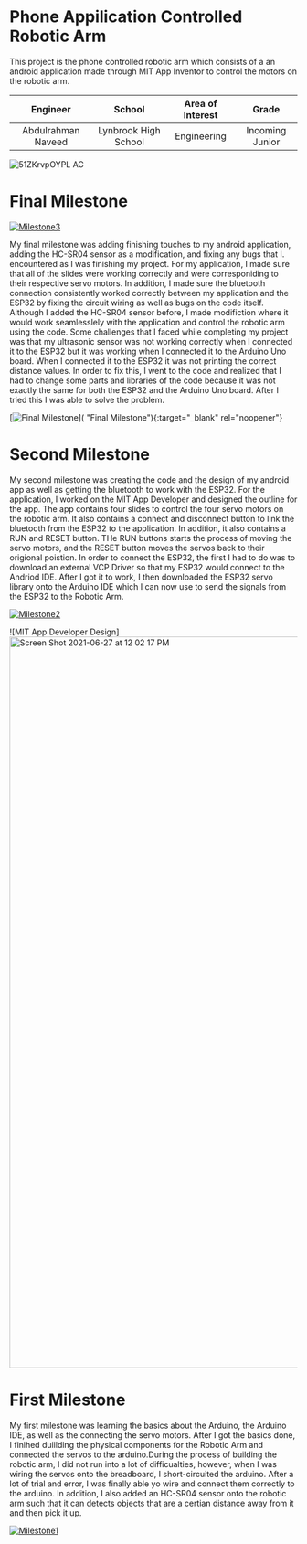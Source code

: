 ﻿# Phone Appilication Controlled Robotic Arm
This project is the phone controlled robotic arm which consists of a an android application made through MIT App Inventor to control the motors on the robotic arm.

| **Engineer** | **School** | **Area of Interest** | **Grade** |
|:--:|:--:|:--:|:--:|
| Abdulrahman Naveed | Lynbrook High School |  Engineering | Incoming Junior |


![51ZKrvpOYPL _AC_](https://user-images.githubusercontent.com/86128712/125549916-4b7ece2d-1b52-4384-a593-e61b0abe1878.jpg)
  
# Final Milestone

[![Milestone3](https://res.cloudinary.com/marcomontalbano/image/upload/v1626241574/video_to_markdown/images/youtube--H8Z_oucKwi8-c05b58ac6eb4c4700831b2b3070cd403.jpg)](https://youtu.be/H8Z_oucKwi8 "Milestone3")

My final milestone was adding finishing touches to my android application, adding the HC-SR04 sensor as a modification, and fixing any bugs that I. encountered as I was finishing my project. For my application, I made sure that all of the slides were working correctly and were corresponiding to their respective servo motors. In addition, I made sure the bluetooth connection consistently worked correctly between my application and the ESP32 by fixing the circuit wiring as well as bugs on the code itself. Although I added the HC-SR04 sensor before, I made modifiction where it would work seamlesslely with the application and control the robotic arm using the code. Some challenges that I faced while completing my project was that my ultrasonic sensor was not working correctly when I connected it to the ESP32 but it was working when I connected it to the Arduino Uno board. When I connected it to the ESP32 it was not printing the correct distance values. In order to fix this, I went to the code and realized that I had to change some parts and libraries of the code because it was not exactly the same for both the ESP32 and the Arduino Uno board. After I tried this I was able to solve the problem.


[![Final Milestone]( )]( "Final Milestone"){:target="_blank" rel="noopener"}

# Second Milestone

My second milestone was creating the code and the design of my android app as well as getting the bluetooth to work with the ESP32. For the application, I worked on the MIT App Developer and designed the outline for the app. The app contains four slides to control the four servo motors on the robotic arm. It also contains a connect and disconnect button to link the bluetooth from the ESP32 to the application. In addition, it also contains a RUN and RESET button. THe RUN buttons starts the process of moving the servo motors, and the RESET button moves the servos back to their origional poistion. In order to connect the ESP32, the first I had to do was to download an external VCP Driver so that my ESP32 would connect to the Andriod IDE. After I got it to work, I then downloaded the ESP32 servo library onto the Arduino IDE which I can now use to send the signals from the ESP32 to the Robotic Arm.

[![Milestone2](https://res.cloudinary.com/marcomontalbano/image/upload/v1626241940/video_to_markdown/images/youtube--dsRG7XeRAvc-c05b58ac6eb4c4700831b2b3070cd403.jpg)](https://youtu.be/dsRG7XeRAvc "Milestone2")

![MIT App Developer Design]<img width="1280" alt="Screen Shot 2021-06-27 at 12 02 17 PM" src="https://user-images.githubusercontent.com/86128712/125555403-42919ea2-8cc8-4965-a0a4-f29955a83c1b.png">


# First Milestone

My first milestone was learning the basics about the Arduino, the Arduino IDE, as well as the connecting the servo motors. After I got the basics done, I finihed duiilding the physical components for the Robotic Arm and connected the servos to the arduino.During the process of building the robotic arm, I did not run into a lot of difficualties, however, when I was wiring the servos onto the breadboard, I short-circuited the arduino. After a lot of trial and error, I was finally able yo wire and connect them correctly to the arduino. In addition, I also added an HC-SR04 sensor onto the robotic arm such that it can detects objects that are a certian distance away from it and then pick it up.   

[![Milestone1](https://res.cloudinary.com/marcomontalbano/image/upload/v1626242209/video_to_markdown/images/youtube--PHHgylYHB78-c05b58ac6eb4c4700831b2b3070cd403.jpg)](https://youtu.be/PHHgylYHB78 "Milestone1")
